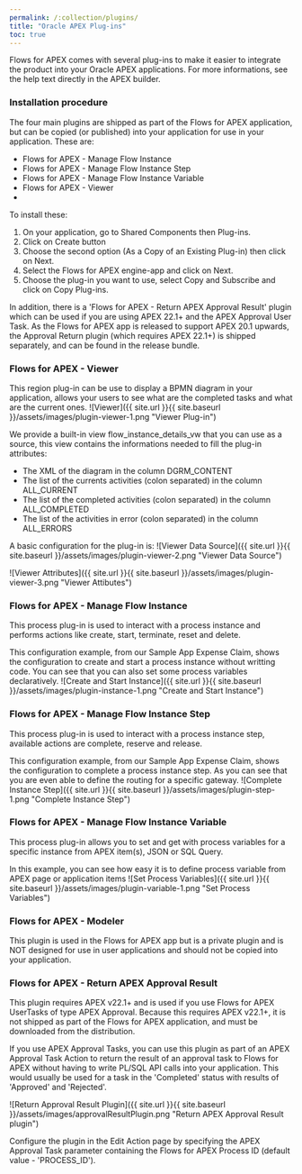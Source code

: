 ```yaml
---
permalink: /:collection/plugins/
title: "Oracle APEX Plug-ins"
toc: true
---
```

Flows for APEX comes with several plug-ins to make it easier to integrate the product into your Oracle APEX applications.
For more informations, see the help text directly in the APEX builder.

### Installation procedure
The four main plugins are shipped as part of the Flows for APEX application, but can be copied (or published) into your application for use in your application. These are:
- Flows for APEX - Manage Flow Instance
- Flows for APEX - Manage Flow Instance Step
- Flows for APEX - Manage Flow Instance Variable
- Flows for APEX - Viewer
- 
To install these:

1. On your application, go to Shared Components then Plug-ins.
2. Click on Create button
3. Choose the second option (As a Copy of an Existing Plug-in) then click on Next.
4. Select the Flows for APEX engine-app and click on Next.
5. Choose the plug-in you want to use, select Copy and Subscribe and click on Copy Plug-ins.

In addition, there is a 'Flows for APEX - Return APEX Approval Result' plugin which can be used if you are using APEX 22.1+ and the APEX Approval User Task.   As the Flows  for APEX app is released to support APEX 20.1 upwards, the Approval Return plugin (which requires APEX 22.1+) is shipped separately, and can be found in the release bundle.

### Flows for APEX - Viewer
This region plug-in can be use to display a BPMN diagram in your application, allows your users to see what are the completed tasks and what are the current ones. 
![Viewer]({{ site.url }}{{ site.baseurl }}/assets/images/plugin-viewer-1.png "Viewer Plug-in")

We provide a built-in view flow_instance_details_vw that you can use as a source, this view contains the informations needed to fill the plug-in attributes:
- The XML of the diagram in the column DGRM_CONTENT
- The list of the currents activities (colon separated) in the column ALL_CURRENT
- The list of the completed activities (colon separated) in the column ALL_COMPLETED
- The list of the activities in error (colon separated) in the column ALL_ERRORS

A basic configuration for the plug-in is: 
![Viewer Data Source]({{ site.url }}{{ site.baseurl }}/assets/images/plugin-viewer-2.png "Viewer Data Source")

![Viewer Attributes]({{ site.url }}{{ site.baseurl }}/assets/images/plugin-viewer-3.png "Viewer Attibutes")

### Flows for APEX - Manage Flow Instance
This process plug-in is used to interact with a process instance and performs actions like create, start, terminate, reset and delete.

This configuration example, from our Sample App Expense Claim, shows the configuration to create and start a process instance without writting code. You can see that you can also set some process variables declaratively.
![Create and Start Instance]({{ site.url }}{{ site.baseurl }}/assets/images/plugin-instance-1.png "Create and Start Instance")
### Flows for APEX - Manage Flow Instance Step
This process plug-in is used to interact with a process instance step, available actions are complete, reserve and release.

This configuration example, from our Sample App Expense Claim, shows the configuration to complete a process instance step. As you can see that you are even able to define the routing for a specific gateway.
![Complete Instance Step]({{ site.url }}{{ site.baseurl }}/assets/images/plugin-step-1.png "Complete Instance Step")
### Flows for APEX - Manage Flow Instance Variable
This process plug-in allows you to set and get with process variables for a specific instance from APEX item(s), JSON or SQL Query.

In this example, you can see how easy it is to define process variable from APEX page or application items
![Set Process Variables]({{ site.url }}{{ site.baseurl }}/assets/images/plugin-variable-1.png "Set Process Variables")

### Flows for APEX - Modeler
This plugin is used in the Flows for APEX app but is a private plugin and is NOT designed for use in user applications and should not be copied into your application.

### Flows for APEX - Return APEX Approval Result
This plugin requires APEX v22.1+ and is used if you use Flows for APEX UserTasks of type APEX Approval.  Because this requires APEX v22.1+, it is not shipped as part of the Flows for APEX application, and must be downloaded from the distribution.  

If you use APEX Approval Tasks, you can use this plugin as part of an APEX Approval Task Action to return the result of an approval task to Flows for APEX without having to write PL/SQL API calls into your application.  This would usually be used for a task in the 'Completed' status with results of 'Approved' and 'Rejected'.

![Return Approval Result Plugin]({{ site.url }}{{ site.baseurl }}/assets/images/approvalResultPlugin.png "Return APEX Approval Result plugin")

Configure the plugin in the Edit Action page by specifying the APEX Approval Task parameter containing the Flows for APEX Process ID (default value - 'PROCESS_ID').
